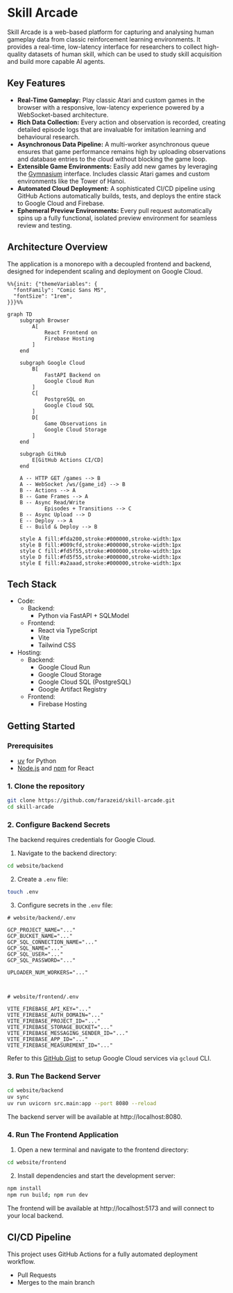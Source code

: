 # **Skill Arcade**

Skill Arcade is a web-based platform for capturing and analysing human gameplay data from classic reinforcement learning environments. It provides a real-time, low-latency interface for researchers to collect high-quality datasets of human skill, which can be used to study skill acquisition and build more capable AI agents.

## **Key Features**

- **Real-Time Gameplay:** Play classic Atari and custom games in the browser with a responsive, low-latency experience powered by a WebSocket-based architecture.
- **Rich Data Collection:** Every action and observation is recorded, creating detailed episode logs that are invaluable for imitation learning and behavioural research.
- **Asynchronous Data Pipeline:** A multi-worker asynchronous queue ensures that game performance remains high by uploading observations and database entries to the cloud without blocking the game loop.
- **Extensible Game Environments:** Easily add new games by leveraging the [Gymnasium](https://gymnasium.farama.org/) interface. Includes classic Atari games and custom environments like the Tower of Hanoi.
- **Automated Cloud Deployment:** A sophisticated CI/CD pipeline using GitHub Actions automatically builds, tests, and deploys the entire stack to Google Cloud and Firebase.
- **Ephemeral Preview Environments:** Every pull request automatically spins up a fully functional, isolated preview environment for seamless review and testing.

## **Architecture Overview**

The application is a monorepo with a decoupled frontend and backend, designed for independent scaling and deployment on Google Cloud.

```mermaid
%%{init: {"themeVariables": {
  "fontFamily": "Comic Sans MS",
  "fontSize": "1rem",
}}}%%

graph TD
    subgraph Browser
        A[
            React Frontend on
            Firebase Hosting
        ]
    end

    subgraph Google Cloud
        B[
            FastAPI Backend on
            Google Cloud Run
        ]
        C[
            PostgreSQL on
            Google Cloud SQL
        ]
        D[
            Game Observations in
            Google Cloud Storage
        ]
    end

    subgraph GitHub
        E[GitHub Actions CI/CD]
    end

    A -- HTTP GET /games --> B
    A -- WebSocket /ws/{game_id} --> B
    B -- Actions --> A
    B -- Game Frames --> A
    B -- Async Read/Write
            Episodes + Transitions --> C
    B -- Async Upload --> D
    E -- Deploy --> A
    E -- Build & Deploy --> B

    style A fill:#fda200,stroke:#000000,stroke-width:1px
    style B fill:#009cfd,stroke:#000000,stroke-width:1px
    style C fill:#fd5f55,stroke:#000000,stroke-width:1px
    style D fill:#fd5f55,stroke:#000000,stroke-width:1px
    style E fill:#a2aaad,stroke:#000000,stroke-width:1px
```

## **Tech Stack**

- Code:
  - Backend:
    - Python via FastAPI + SQLModel
  - Frontend:
    - React via TypeScript
    - Vite
    - Tailwind CSS
- Hosting:
  - Backend:
    - Google Cloud Run
    - Google Cloud Storage
    - Google Cloud SQL (PostgreSQL)
    - Google Artifact Registry
  - Frontend:
    - Firebase Hosting

## **Getting Started**

### **Prerequisites**

- [uv](https://github.com/astral-sh/uv) for Python
- [Node.js](https://nodejs.org/en/) and [npm](https://www.npmjs.com/) for React

### **1. Clone the repository**

```bash
git clone https://github.com/farazeid/skill-arcade.git
cd skill-arcade
```

### **2. Configure Backend Secrets**

The backend requires credentials for Google Cloud.

1. Navigate to the backend directory:

```bash
cd website/backend
```

2. Create a `.env` file:

```bash
touch .env
```

3. Configure secrets in the `.env` file:

```dotenv
# website/backend/.env

GCP_PROJECT_NAME="..."
GCP_BUCKET_NAME="..."
GCP_SQL_CONNECTION_NAME="..."
GCP_SQL_NAME="..."
GCP_SQL_USER="..."
GCP_SQL_PASSWORD="..."

UPLOADER_NUM_WORKERS="..."



# website/frontend/.env

VITE_FIREBASE_API_KEY="..."
VITE_FIREBASE_AUTH_DOMAIN="..."
VITE_FIREBASE_PROJECT_ID="..."
VITE_FIREBASE_STORAGE_BUCKET="..."
VITE_FIREBASE_MESSAGING_SENDER_ID="..."
VITE_FIREBASE_APP_ID="..."
VITE_FIREBASE_MEASUREMENT_ID="..."
```

Refer to this [GitHub Gist](https://gist.github.com/farazeid/065c5c2b2b0d24ba48f1c53999a48576) to setup Google Cloud services via `gcloud` CLI.

### **3. Run The Backend Server**

```bash
cd website/backend
uv sync
uv run uvicorn src.main:app --port 8080 --reload
```

The backend server will be available at http://localhost:8080.

### **4. Run The Frontend Application**

1. Open a new terminal and navigate to the frontend directory:

```bash
cd website/frontend
```

2. Install dependencies and start the development server:

```bash
npm install
npm run build; npm run dev
```

The frontend will be available at http://localhost:5173 and will connect to your local backend.

## **CI/CD Pipeline**

This project uses GitHub Actions for a fully automated deployment workflow.

- Pull Requests
- Merges to the main branch
